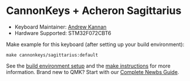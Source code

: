 # CannonKeys + Acheron Sagittarius

* Keyboard Maintainer: [Andrew Kannan](https://github.com/awkannan)  
* Hardware Supported: STM32F072CBT6  

Make example for this keyboard (after setting up your build environment):

    make cannonkeys/sagittarius:default

See the [build environment setup](https://docs.qmk.fm/#/getting_started_build_tools) and the [make instructions](https://docs.qmk.fm/#/getting_started_make_guide) for more information. Brand new to QMK? Start with our [Complete Newbs Guide](https://docs.qmk.fm/#/newbs).
